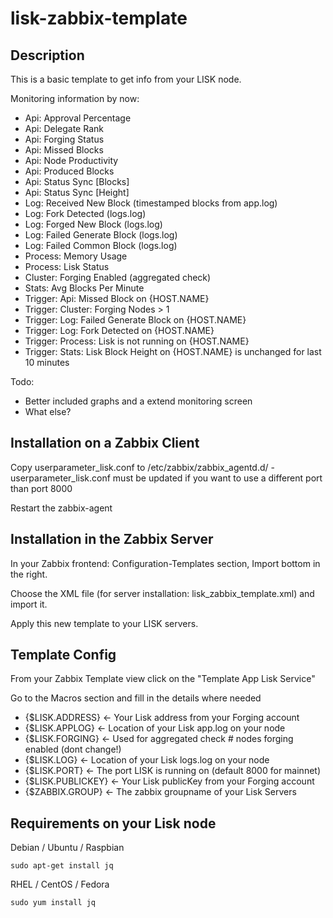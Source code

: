 lisk-zabbix-template
=====================

Description
-----------

This is a basic template to get info from your LISK node. 

Monitoring information by now:

* Api: Approval Percentage
* Api: Delegate Rank
* Api: Forging Status
* Api: Missed Blocks
* Api: Node Productivity
* Api: Produced Blocks
* Api: Status Sync [Blocks]
* Api: Status Sync [Height]
* Log: Received New Block (timestamped blocks from app.log)
* Log: Fork Detected (logs.log)
* Log: Forged New Block (logs.log)
* Log: Failed Generate Block (logs.log)
* Log: Failed Common Block (logs.log)
* Process: Memory Usage
* Process: Lisk Status
* Cluster: Forging Enabled (aggregated check)
* Stats: Avg Blocks Per Minute
* Trigger: Api: Missed Block on {HOST.NAME}
* Trigger: Cluster: Forging Nodes > 1
* Trigger: Log: Failed Generate Block on {HOST.NAME}
* Trigger: Log: Fork Detected on {HOST.NAME}
* Trigger: Process: Lisk is not running on {HOST.NAME}
* Trigger: Stats: Lisk Block Height on {HOST.NAME} is unchanged for last 10 minutes

Todo:
* Better included graphs and a extend monitoring screen
* What else?

Installation on a Zabbix Client
-------------------------------

Copy userparameter_lisk.conf to /etc/zabbix/zabbix_agentd.d/ - userparameter_lisk.conf must 
be updated if you want to use a different port than port 8000

Restart the zabbix-agent

Installation in the Zabbix Server
---------------------------------

In your Zabbix frontend: Configuration-Templates section, Import bottom in the right.

Choose the XML file (for server installation: lisk_zabbix_template.xml) and import it.

Apply this new template to your LISK servers. 


Template Config
---------------

From your Zabbix Template view click on the "Template App Lisk Service"

Go to the Macros section and fill in the details where needed

* {$LISK.ADDRESS} <- Your Lisk address from your Forging account
* {$LISK.APPLOG} <- Location of your Lisk app.log on your node
* {$LISK.FORGING} <- Used for aggregated check # nodes forging enabled (dont change!)
* {$LISK.LOG} <- Location of your Lisk logs.log on your node
* {$LISK.PORT} <- The port LISK is running on (default 8000 for mainnet)
* {$LISK.PUBLICKEY} <- Your Lisk publicKey from your Forging account
* {$ZABBIX.GROUP} <- The zabbix groupname of your Lisk Servers


Requirements on your Lisk node
------------------------------

Debian / Ubuntu / Raspbian
```
sudo apt-get install jq
```

RHEL / CentOS / Fedora
```
sudo yum install jq
```